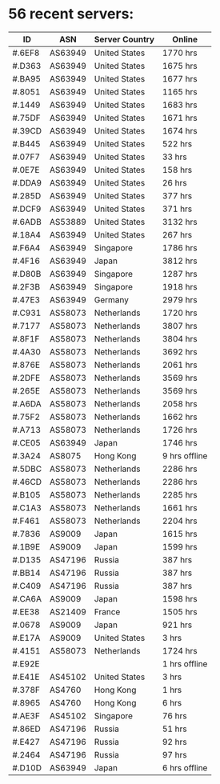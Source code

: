 # 56 recent servers:

| ID | ASN | Server Country | Online |
| ------ | ------ | ------ | ------ |
| #.6EF8 | AS63949 | United States | 1770 hrs |
| #.D363 | AS63949 | United States | 1675 hrs |
| #.BA95 | AS63949 | United States | 1677 hrs |
| #.8051 | AS63949 | United States | 1165 hrs |
| #.1449 | AS63949 | United States | 1683 hrs |
| #.75DF | AS63949 | United States | 1671 hrs |
| #.39CD | AS63949 | United States | 1674 hrs |
| #.B445 | AS63949 | United States | 522 hrs |
| #.07F7 | AS63949 | United States | 33 hrs |
| #.0E7E | AS63949 | United States | 158 hrs |
| #.DDA9 | AS63949 | United States | 26 hrs |
| #.285D | AS63949 | United States | 377 hrs |
| #.DCF9 | AS63949 | United States | 371 hrs |
| #.6ADB | AS53889 | United States | 3132 hrs |
| #.18A4 | AS63949 | United States | 267 hrs |
| #.F6A4 | AS63949 | Singapore | 1786 hrs |
| #.4F16 | AS63949 | Japan | 3812 hrs |
| #.D80B | AS63949 | Singapore | 1287 hrs |
| #.2F3B | AS63949 | Singapore | 1918 hrs |
| #.47E3 | AS63949 | Germany | 2979 hrs |
| #.C931 | AS58073 | Netherlands | 1720 hrs |
| #.7177 | AS58073 | Netherlands | 3807 hrs |
| #.8F1F | AS58073 | Netherlands | 3804 hrs |
| #.4A30 | AS58073 | Netherlands | 3692 hrs |
| #.876E | AS58073 | Netherlands | 2061 hrs |
| #.2DFE | AS58073 | Netherlands | 3569 hrs |
| #.265E | AS58073 | Netherlands | 3569 hrs |
| #.A6DA | AS58073 | Netherlands | 2058 hrs |
| #.75F2 | AS58073 | Netherlands | 1662 hrs |
| #.A713 | AS58073 | Netherlands | 1726 hrs |
| #.CE05 | AS63949 | Japan | 1746 hrs |
| #.3A24 | AS8075 | Hong Kong | 9 hrs offline |
| #.5DBC | AS58073 | Netherlands | 2286 hrs |
| #.46CD | AS58073 | Netherlands | 2286 hrs |
| #.B105 | AS58073 | Netherlands | 2285 hrs |
| #.C1A3 | AS58073 | Netherlands | 1661 hrs |
| #.F461 | AS58073 | Netherlands | 2204 hrs |
| #.7836 | AS9009 | Japan | 1615 hrs |
| #.1B9E | AS9009 | Japan | 1599 hrs |
| #.D135 | AS47196 | Russia | 387 hrs |
| #.BB14 | AS47196 | Russia | 387 hrs |
| #.C409 | AS47196 | Russia | 387 hrs |
| #.CA6A | AS9009 | Japan | 1598 hrs |
| #.EE38 | AS21409 | France | 1505 hrs |
| #.0678 | AS9009 | Japan | 921 hrs |
| #.E17A | AS9009 | United States | 3 hrs |
| #.4151 | AS58073 | Netherlands | 1724 hrs |
| #.E92E |  |  | 1 hrs offline |
| #.E41E | AS45102 | United States | 3 hrs |
| #.378F | AS4760 | Hong Kong | 1 hrs |
| #.8965 | AS4760 | Hong Kong | 6 hrs |
| #.AE3F | AS45102 | Singapore | 76 hrs |
| #.86ED | AS47196 | Russia | 51 hrs |
| #.E427 | AS47196 | Russia | 92 hrs |
| #.2464 | AS47196 | Russia | 97 hrs |
| #.D10D | AS63949 | Japan | 6 hrs offline |

